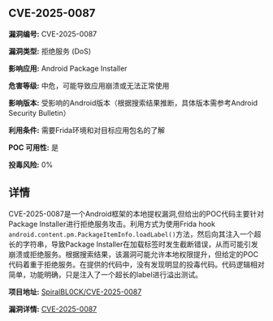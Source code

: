 ## CVE-2025-0087

**漏洞编号:** CVE-2025-0087

**漏洞类型:** 拒绝服务 (DoS)

**影响应用:** Android Package Installer

**危害等级:** 中危，可能导致应用崩溃或无法正常使用

**影响版本:** 受影响的Android版本（根据搜索结果推断，具体版本需参考Android Security Bulletin）

**利用条件:** 需要Frida环境和对目标应用包名的了解

**POC 可用性:** 是

**投毒风险:** 0%

## 详情

CVE-2025-0087是一个Android框架的本地提权漏洞,但给出的POC代码主要针对Package Installer进行拒绝服务攻击。利用方式为使用Frida hook `android.content.pm.PackageItemInfo.loadLabel()`方法，然后向其注入一个超长的字符串，导致Package Installer在加载标签时发生截断错误，从而可能引发崩溃或拒绝服务。根据搜索结果，该漏洞可能允许本地权限提升，但给定的POC代码着重于拒绝服务。在提供的代码中，没有发现明显的投毒代码。代码逻辑相对简单，功能明确，只是注入了一个超长的label进行溢出测试。

**项目地址:** [SpiralBL0CK/CVE-2025-0087](https://github.com/SpiralBL0CK/CVE-2025-0087)

**漏洞详情:** [CVE-2025-0087](https://nvd.nist.gov/vuln/detail/CVE-2025-0087)